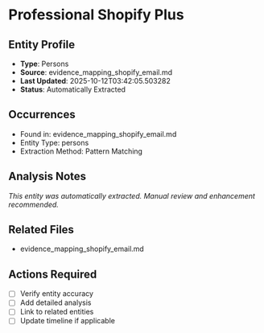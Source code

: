 # Professional Shopify Plus

## Entity Profile
- **Type**: Persons
- **Source**: evidence_mapping_shopify_email.md
- **Last Updated**: 2025-10-12T03:42:05.503282
- **Status**: Automatically Extracted

## Occurrences
- Found in: evidence_mapping_shopify_email.md
- Entity Type: persons
- Extraction Method: Pattern Matching

## Analysis Notes
*This entity was automatically extracted. Manual review and enhancement recommended.*

## Related Files
- evidence_mapping_shopify_email.md

## Actions Required
- [ ] Verify entity accuracy
- [ ] Add detailed analysis
- [ ] Link to related entities
- [ ] Update timeline if applicable
